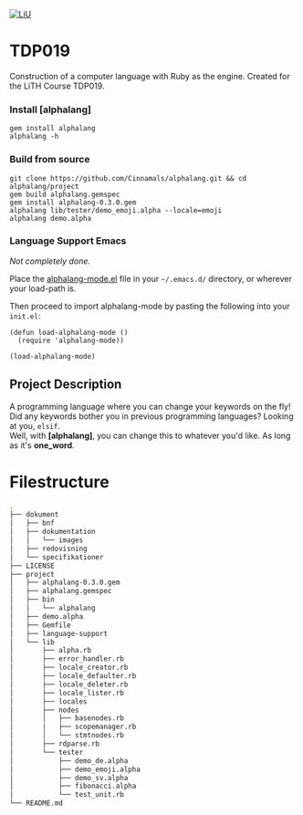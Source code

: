 [![LiU](https://www.ida.liu.se/mall11/images/logo-sv.png)](https://www.ida.liu.se/~TDP019/)

# TDP019
Construction of a computer language with Ruby as the engine. Created for the LiTH Course TDP019.

### Install <b>[alphalang]</b>
```shell
gem install alphalang
alphalang -h
```

### Build from source
```shell
git clone https://github.com/Cinnamals/alphalang.git && cd alphalang/project
gem build alphalang.gemspec
gem install alphalang-0.3.0.gem
alphalang lib/tester/demo_emoji.alpha --locale=emoji
alphalang demo.alpha
```

### Language Support Emacs

<i>Not completely done.</i>

Place the <a href="https://gitlab.liu.se/matre652/tdp019/-/blob/main/project/language-support/alphalang-mode.el?ref_type=heads">alphalang-mode.el</a> file in your ```~/.emacs.d/``` directory, or wherever your load-path is.

Then proceed to import alphalang-mode by pasting the following into your ```init.el```:

```emacs-lisp
(defun load-alphalang-mode ()
  (require 'alphalang-mode))

(load-alphalang-mode)
```

## Project Description
A programming language where you can change your keywords on the fly!
Did any keywords bother you in previous programming languages? Looking at you, ```elsif```.<br>
Well, with <b>[alphalang]</b>, you can change this to whatever you'd like. As long as it's <b>one_word</b>.

# Filestructure

```bash
.
├── dokument
│   ├── bnf
│   ├── dokumentation
│   │   └── images
│   ├── redovisning
│   └── specifikationer
├── LICENSE
├── project
│   ├── alphalang-0.3.0.gem
│   ├── alphalang.gemspec
│   ├── bin
│   │   └── alphalang
│   ├── demo.alpha
│   ├── Gemfile
│   ├── language-support
│   └── lib
│       ├── alpha.rb
│       ├── error_handler.rb
│       ├── locale_creator.rb
│       ├── locale_defaulter.rb
│       ├── locale_deleter.rb
│       ├── locale_lister.rb
│       ├── locales
│       ├── nodes
│       │   ├── basenodes.rb
│       │   ├── scopemanager.rb
│       │   └── stmtnodes.rb
│       ├── rdparse.rb
│       └── tester
│           ├── demo_de.alpha
│           ├── demo_emoji.alpha
│           ├── demo_sv.alpha
│           ├── fibonacci.alpha
│           └── test_unit.rb
└── README.md
```
